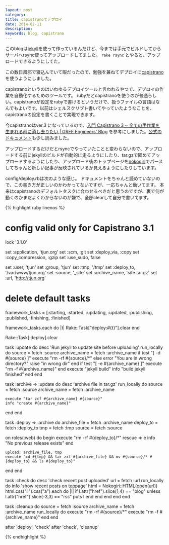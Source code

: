 ```yaml
---
layout: post
category:
title: capistranoでデプロイ
date: 2014-02-11
description:
keywords: blog, capistrano
---
```


このblogは[jekyll](https://github.com/jekyll/jekyll)を使って作っているんだけど、今までは手元でビルドしてからサーバへrsync使ってアップロードしてました。
`rake rsync` とやると、アップロードできるようにしてた。

この数日風邪で寝込んでいて暇だったので、勉強を兼ねてデプロイに[capistrano](https://github.com/capistrano/capistrano)を使うようにしました。

capistranoというのはいわゆるデプロイツールと言われるやつで、デプロイの作業を自動化するためのツールです。
rubyだとcapistranoを使うのが普通らしい。capistranoが設定をrubyで書けるというだけで、扱うファイルの言語はなんでもよいです。以前はシェルスクリプト書いてやっていたようなことを、capistranoの設定を書くことで実現できます。

今capistranoはver.3 になっているので、[入門 Capistrano 3 ~ 全ての手作業を生まれる前に消し去りたい | GREE Engineers' Blog](http://labs.gree.jp/blog/2013/12/10084/) を参考にしました。[公式のドキュメント](http://capistranorb.com/)も少し読みました。

アップロードするだけだとrsyncでやっていたことと変わらないので、アップロードする前にjekyllのビルドが自動的に走るようにしたり、tar.gzで固めてアップロードするようにしたり、アップロード後のトップページを[nokogiri](https://github.com/sparklemotion/nokogiri)でパースしてちゃんと新しい記事が反映されているか見えるようにしたりしています。

config/deploy.rbは次のような感じ。
ドキュメントをちゃんと読めていないので、この書き方が正しいのかわかってないですが、一応ちゃんと動いてます。
本来はcapistranoのデフォルトタスクに合わせるべきだと思うのですが、裏で何が動くのかまだよくわからないのが嫌で、全部clearして自分で書いてます。

{% highlight ruby linenos %}
# config valid only for Capistrano 3.1
lock '3.1.0'

set :application,       'tjun.org'
set :scm,               :git
set :deploy_via,        :copy
set :copy_compression,  :gzip
set :use_sudo,          false

set :user,      'tjun'
set :group,     'tjun'
set :tmp,       '/tmp'
set :deploy_to, '/var/www/tjun.org'
set :source,    '_site'
set :archive_name, 'site.tar.gz'
set :url,       'http://tjun.org'

# delete default tasks
framework_tasks = [:starting, :started, :updating, :updated, :publishing, :published, :finishing, :finished]

framework_tasks.each do |t|
    Rake::Task["deploy:#{t}"].clear
end

Rake::Task[:deploy].clear


task :update do
  desc 'Run jekyll to update site before uploading'
  run_locally do
    source = fetch :source
    archive_name = fetch :archive_name
    if test "[ -d #{source} ]"
      execute "rm -rf #{source}/*"
    else
      error "You are in wrong directory?"
      raise "in wrong dir"
    end
    if test "[ -e #{archive_name} ]"
      execute "rm -f #{archive_name}"
    end
    execute "jekyll build"
    info "build jekyll finished"
  end
end

task :archive => :update do
  desc 'archive file in tar.gz'
  run_locally do
    source = fetch :source
    archive_name = fetch :archive_name

    execute "tar zcf #{archive_name} #{source}"
    info "create #{archive_name}"
  end
end

task :deploy => :archive do
  archive_file = fetch :archive_name
  deploy_to = fetch :deploy_to
  tmp = fetch :tmp
  source = fetch :source

  on roles(:web) do
    begin
      execute "rm -rf #{deploy_to}/*"
    rescue => e
      info "No previous release exists"
    end

    upload! archive_file, tmp
    execute "cd #{tmp} && tar zxf #{archive_file} && mv #{source}/* #{deploy_to} && ls #{deploy_to}"
  end
end

task :check do
  desc 'check recent post uploaded'
  url = fetch :url
  run_locally do
    info 'show recent posts on toppage'
    html = Nokogiri::HTML(open(url))
    html.css("li").css("a").each do |l|
      if l.attr("href").slice(1,4) == "blog"
        unless l.attr("href").slice(-3,3) == "rss"
          puts l
        end
      end
    end
  end
end

task :cleanup do
  source = fetch :source
  archive_name = fetch :archive_name
  run_locally do
    execute "rm -rf #{source}/*"
    execute "rm -f #{archive_name}"
  end
end

after 'deploy', 'check'
after 'check', 'cleanup'

{% endhighlight %}

